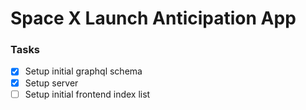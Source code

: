 # Space X Launch Anticipation App

### Tasks

- [x] Setup initial graphql schema
- [x] Setup server
- [ ] Setup initial frontend index list
